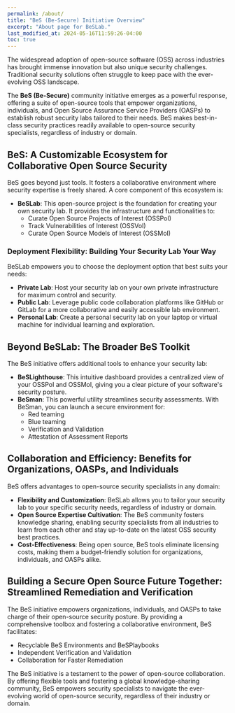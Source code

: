 ```yaml
---
permalink: /about/
title: "BeS (Be-Secure) Initiative Overview"
excerpt: "About page for BeSLab."
last_modified_at: 2024-05-16T11:59:26-04:00
toc: true
---
```


The widespread adoption of open-source software (OSS) across industries has brought immense innovation but also unique security challenges. Traditional security solutions often struggle to keep pace with the ever-evolving OSS landscape.

The **BeS (Be-Secure)** community initiative emerges as a powerful response, offering a suite of open-source tools that empower organizations, individuals, and Open Source Assurance Service Providers (OASPs) to establish robust security labs tailored to their needs. BeS makes best-in-class security practices readily available to open-source security specialists, regardless of industry or domain.

## BeS: A Customizable Ecosystem for Collaborative Open Source Security

BeS goes beyond just tools. It fosters a collaborative environment where security expertise is freely shared. A core component of this ecosystem is:

- **BeSLab**: This open-source project is the foundation for creating your own security lab. It provides the infrastructure and functionalities to:
  - Curate Open Source Projects of Interest (OSSPoI)
  - Track Vulnerabilities of Interest (OSSVoI)
  - Curate Open Source Models of Interest (OSSMoI)

### Deployment Flexibility: Building Your Security Lab Your Way

BeSLab empowers you to choose the deployment option that best suits your needs:

- **Private Lab**: Host your security lab on your own private infrastructure for maximum control and security.
- **Public Lab**: Leverage public code collaboration platforms like GitHub or GitLab for a more collaborative and easily accessible lab environment.
- **Personal Lab**: Create a personal security lab on your laptop or virtual machine for individual learning and exploration.

## Beyond BeSLab: The Broader BeS Toolkit

The BeS initiative offers additional tools to enhance your security lab:

- **BeSLighthouse**: This intuitive dashboard provides a centralized view of your OSSPoI and OSSMoI, giving you a clear picture of your software's security posture.
- **BeSman**: This powerful utility streamlines security assessments. With BeSman, you can launch a secure environment for:
  - Red teaming
  - Blue teaming
  - Verification and Validation
  - Attestation of Assessment Reports

## Collaboration and Efficiency: Benefits for Organizations, OASPs, and Individuals

BeS offers advantages to open-source security specialists in any domain:

- **Flexibility and Customization**: BeSLab allows you to tailor your security lab to your specific security needs, regardless of industry or domain.
- **Open Source Expertise Cultivation**: The BeS community fosters knowledge sharing, enabling security specialists from all industries to learn from each other and stay up-to-date on the latest OSS security best practices.
- **Cost-Effectiveness**: Being open source, BeS tools eliminate licensing costs, making them a budget-friendly solution for organizations, individuals, and OASPs alike.

## Building a Secure Open Source Future Together: Streamlined Remediation and Verification

The BeS initiative empowers organizations, individuals, and OASPs to take charge of their open-source security posture. By providing a comprehensive toolbox and fostering a collaborative environment, BeS facilitates:

- Recyclable BeS Environments and BeSPlaybooks
- Independent Verification and Validation
- Collaboration for Faster Remediation

The BeS initiative is a testament to the power of open-source collaboration. By offering flexible tools and fostering a global knowledge-sharing community, BeS empowers security specialists to navigate the ever-evolving world of open-source security, regardless of their industry or domain.
